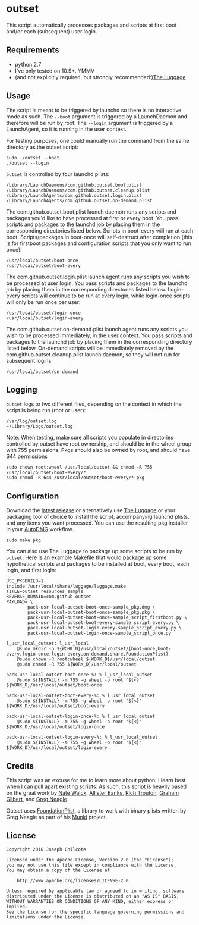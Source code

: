 outset
======

This script automatically processes packages and scripts at first boot and/or each (subsequent) user login. 

Requirements
------------
+ python 2.7  
+ I've only tested on 10.9+. YMMV
+ (and not explicitly required, but strongly recommended:)[The Luggage](https://github.com/unixorn/luggage)

Usage
-----

The script is meant to be triggered by launchd so there is no interactive mode as such. The `--boot` argument is triggered by a LaunchDaemon and therefore will be run by root. The `--login` argument is triggered by a LaunchAgent, so it is running in the user context.  

For testing purposes, one could manually run the command from the same directory as the outset script:

	sudo ./outset --boot
	./outset --login

`outset` is controlled by four launchd plists:

	/Library/LaunchDaemons/com.github.outset.boot.plist
	/Library/LaunchDaemons/com.github.outset.cleanup.plist
	/Library/LaunchAgents/com.github.outset.login.plist
	/Library/LaunchAgents/com.github.outset.on-demand.plist

The com.github.outset.boot.plist launch daemon runs any scripts and packages you'd like to have processed at first or every boot. You pass scripts and packages to the launchd job by placing them in the corresponding directories listed below. Scripts in boot-every will run at each boot. Scripts/packages in boot-once will self-destruct after completion (this is for firstboot packages and configuration scripts that you only want to run once):

	/usr/local/outset/boot-once
	/usr/local/outset/boot-every

The com.github.outset.login.plist launch agent runs any scripts you wish to be processed at user login. You pass scripts and packages to the launchd job by placing them in the corresponding directories listed below. Login-every scripts will continue to be run at every login, while login-once scripts will only be run once per user:

	/usr/local/outset/login-once
	/usr/local/outset/login-every

The com.github.outset.on-demand.plist launch agent runs any scripts you wish to be processed immediately, in the user context. You pass scripts and packages to the launchd job by placing them in the corresponding directory listed below.  On-demand scripts will be immediately removed by the com.github.outset.cleanup.plist launch daemon, so they will not run for subsequent logins

	/usr/local/outset/on-demand

Logging
-------
`outset` logs to two different files, depending on the context in which the script is being run (root or user):

	/var/log/outset.log
	~/Library/Logs/outset.log

Note: When testing, make sure all scripts you populate in directories controlled by outset have root ownership, and should be in the wheel group with 755 permissions. Pkgs should also be owned by root, and should have 644 permissions

	sudo chown root:wheel /usr/local/outset && chmod -R 755 /usr/local/outset/boot-every/*
	sudo chmod -R 644 /usr/local/outset/boot-every/*.pkg

Configuration
-------------
Download the [latest release](https://github.com/chilcote/outset/releases) or alternatively use [The Luggage](https://github.com/unixorn/luggage) or your packaging tool of choice to install the script, accompanying launchd plists, and any items you want processed. You can use the resulting pkg installer in your [AutoDMG](https://github.com/MagerValp/AutoDMG) workflow.

	sudo make pkg

You can also use The Luggage to package up some scripts to be run by `outset`. Here is an example Makefile that would package up some hypothetical scripts and packages to be installed at boot, every boot, each login, and first login:

	USE_PKGBUILD=1
	include /usr/local/share/luggage/luggage.make
	TITLE=outset_resources_sample
	REVERSE_DOMAIN=com.github.outset
	PAYLOAD= \
			pack-usr-local-outset-boot-once-sample_pkg.dmg \
			pack-usr-local-outset-boot-once-sample_pkg.pkg \
			pack-usr-local-outset-boot-once-sample_script_firstboot.py \
			pack-usr-local-outset-boot-every-sample_script_every.py \
			pack-usr-local-outset-login-every-sample_script_every.py \
			pack-usr-local-outset-login-once-sample_script_once.py

	l_usr_local_outset: l_usr_local
		@sudo mkdir -p ${WORK_D}/usr/local/outset/{boot-once,boot-every,login-once,login-every,on-demand,share,FoundationPlist}
		@sudo chown -R root:wheel ${WORK_D}/usr/local/outset
		@sudo chmod -R 755 ${WORK_D}/usr/local/outset

	pack-usr-local-outset-boot-once-%: % l_usr_local_outset
		@sudo ${INSTALL} -m 755 -g wheel -o root "${<}" ${WORK_D}/usr/local/outset/boot-once

	pack-usr-local-outset-boot-every-%: % l_usr_local_outset
		@sudo ${INSTALL} -m 755 -g wheel -o root "${<}" ${WORK_D}/usr/local/outset/boot-every

	pack-usr-local-outset-login-once-%: % l_usr_local_outset
		@sudo ${INSTALL} -m 755 -g wheel -o root "${<}" ${WORK_D}/usr/local/outset/login-once

	pack-usr-local-outset-login-every-%: % l_usr_local_outset
		@sudo ${INSTALL} -m 755 -g wheel -o root "${<}" ${WORK_D}/usr/local/outset/login-every

Credits
-------
This script was an excuse for me to learn more about python. I learn best when I can pull apart existing scripts. As such, this script is heavily based on the great work by [Nate Walck](https://github.com/natewalck/Scripts/blob/master/scriptRunner.py), [Allister Banks](https://gist.github.com/arubdesu/8271ba29ac5aff8f982c), [Rich Trouton](https://github.com/rtrouton/First-Boot-Package-Install), [Graham Gilbert](https://github.com/grahamgilbert/first-boot-pkg/blob/master/Resources/first-boot), and [Greg Neagle](https://github.com/munki/munki/blob/master/code/client/managedsoftwareupdate#L87).

Outset uses [FoundationPlist](https://github.com/munki/munki/blob/master/code/client/munkilib/FoundationPlist.py), a library to work with binary plists written by Greg Neagle as part of his [Munki](https://github.com/munki) project.

License
-------

	Copyright 2016 Joseph Chilcote
	
	Licensed under the Apache License, Version 2.0 (the "License");
	you may not use this file except in compliance with the License.
	You may obtain a copy of the License at
	
		http://www.apache.org/licenses/LICENSE-2.0
	
	Unless required by applicable law or agreed to in writing, software
	distributed under the License is distributed on an "AS IS" BASIS,
	WITHOUT WARRANTIES OR CONDITIONS OF ANY KIND, either express or implied.
	See the License for the specific language governing permissions and
	limitations under the License.
